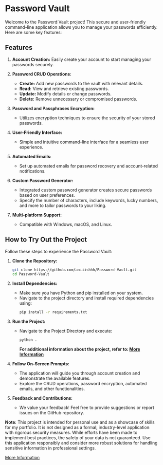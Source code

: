 # Password Vault

Welcome to the Password Vault project! This secure and user-friendly command-line application allows you to manage your passwords efficiently. Here are some key features:

## Features

1. **Account Creation:** Easily create your account to start managing your passwords securely.

2. **Password CRUD Operations:**
   - **Create:** Add new passwords to the vault with relevant details.
   - **Read:** View and retrieve existing passwords.
   - **Update:** Modify details or change passwords.
   - **Delete:** Remove unnecessary or compromised passwords.

3. **Password and Passphrases Encryption:**
   - Utilizes encryption techniques to ensure the security of your stored passwords.

4. **User-Friendly Interface:**
   - Simple and intuitive command-line interface for a seamless user experience.

5. **Automated Emails:**
   - Set up automated emails for password recovery and account-related notifications.

6. **Custom Password Generator:**
   - Integrated custom password generator creates secure passwords based on user preferences.
   - Specify the number of characters, include keywords, lucky numbers, and more to tailor passwords to your liking.
  
7. **Multi-platform Support:**
   - Compatible with Windows, macOS, and Linux.

## How to Try Out the Project

Follow these steps to experience the Password Vault:

1. **Clone the Repository:**
   ```bash
   git clone https://github.com/aniiishhh/Password-Vault.git
   cd Password-Vault
   ```

2. **Install Dependencies:**
   - Make sure you have Python and pip installed on your system.
   - Navigate to the project directory and install required dependencies using:
     ```bash
     pip install -r requirements.txt
     ```

3. **Run the Project:**
   - Navigate to the Project Directory and execute:
     ```bash
     python .
     ```
     **For additional information about the project, refer to: [More Information](INFO.md)**

4. **Follow On-Screen Prompts:**
   - The application will guide you through account creation and demonstrate the available features.
   - Explore the CRUD operations, password encryption, automated emails, and other functionalities.

5. **Feedback and Contributions:**
   - We value your feedback! Feel free to provide suggestions or report issues on the GitHub repository.

**Note:** This project is intended for personal use and as a showcase of skills for my portfolio. It is not designed as a formal, industry-level application with rigorous security measures. While efforts have been made to implement best practices, the safety of your data is not guaranteed. Use this application responsibly and consider more robust solutions for handling sensitive information in professional settings.

[More Information](INFO.md)
